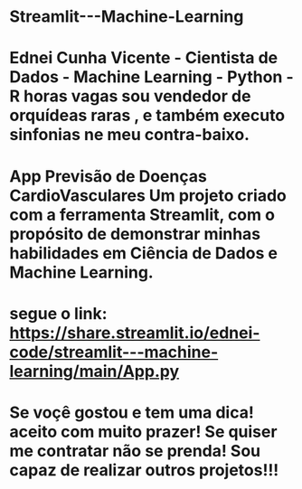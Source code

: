 # Streamlit---Machine-Learning
Ednei Cunha Vicente - Cientista de Dados - Machine Learning - Python - R 
horas vagas sou vendedor de orquídeas raras , e também executo sinfonias ne meu contra-baixo.
==============================================================================================
App Previsão de Doenças CardioVasculares 
Um projeto criado com a ferramenta Streamlit, com o propósito de demonstrar minhas habilidades
em Ciência de Dados e Machine Learning. 
===============================================================================================
segue o link:
https://share.streamlit.io/ednei-code/streamlit---machine-learning/main/App.py
===============================================================================================
Se voçê gostou e tem uma dica! aceito com muito prazer! 
Se quiser me contratar não se prenda! Sou capaz de realizar outros projetos!!!
=================================================================================================

